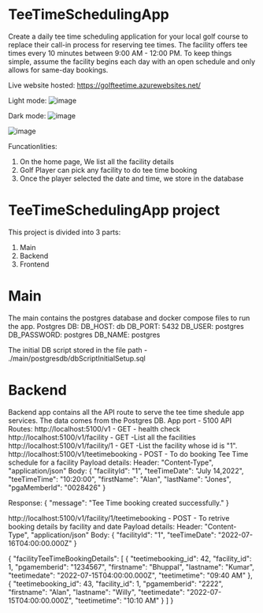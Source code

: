 # TeeTimeSchedulingApp
Create a daily tee time scheduling application for your local golf course to replace their call-in process for reserving tee times. The facility offers tee times every 10 minutes between 9:00 AM - 12:00 PM. To keep things simple, assume the facility begins each day with an open schedule and only allows for same-day bookings.

Live website hosted:
https://golfteetime.azurewebsites.net/

Light mode:
![image](https://user-images.githubusercontent.com/4120729/179426691-426103f8-34b1-4739-ae26-30ac011d6555.png)

Dark mode:
![image](https://user-images.githubusercontent.com/4120729/179426699-72471ea7-51b6-45f3-a65f-605b1ccd2800.png)

![image](https://user-images.githubusercontent.com/4120729/179426770-d36ab13b-edde-4890-97c0-fa564bc8b8f0.png)


Funcationlities:
1) On the home page, We list all the facility details
2) Golf Player can pick any facility to do tee time booking
3) Once the player selected the date and time, we store in the database

# TeeTimeSchedulingApp project
This project is divided into 3 parts:
  1) Main
  2) Backend
  3) Frontend

# Main
The main contains the postgres database and docker compose files to run the app.
Postgres DB:
DB_HOST: db
DB_PORT: 5432
DB_USER: postgres
DB_PASSWORD: postgres
DB_NAME: postgres

The initial DB script stored in the file path - ./main/postgresdb/dbScriptInitialSetup.sql
    

# Backend
Backend app contains all the API route to serve the tee time shedule app services. The data comes from the Postgres DB.
App port - 5100
API Routes:
http://localhost:5100/v1 - GET - health check
http://localhost:5100/v1/facility - GET -List all the facilities
http://localhost:5100/v1/facility/1 - GET -List the facility whose id is "1".
http://localhost:5100/v1/teetimebooking - POST - To do booking Tee Time schedule for a facility
Payload details:
Header:
"Content-Type", "application/json"
Body:
{
    "facilityId": "1",
    "teeTimeDate": "July 14,2022",
    "teeTimeTime": "10:20:00",
    "firstName": "Alan",
    "lastName": "Jones",
    "pgaMemberId": "0028426"
}

Response:
{
    "message": "Tee Time booking created successfully."
}

http://localhost:5100/v1/facility/1/teetimebooking - POST - To retrive booking details by facility and date
Payload details:
Header:
"Content-Type", "application/json"
Body:
{
    "facilityId": "1",
    "teeTimeDate": "2022-07-16T04:00:00.000Z"
}


{
    "facilityTeeTimeBookingDetails": [
        {
            "teetimebooking_id": 42,
            "facility_id": 1,
            "pgamemberid": "1234567",
            "firstname": "Bhuppal",
            "lastname": "Kumar",
            "teetimedate": "2022-07-15T04:00:00.000Z",
            "teetimetime": "09:40 AM"
        },
        {
            "teetimebooking_id": 43,
            "facility_id": 1,
            "pgamemberid": "2222",
            "firstname": "Alan",
            "lastname": "Willy",
            "teetimedate": "2022-07-15T04:00:00.000Z",
            "teetimetime": "10:10 AM"
        }
    ]
}



